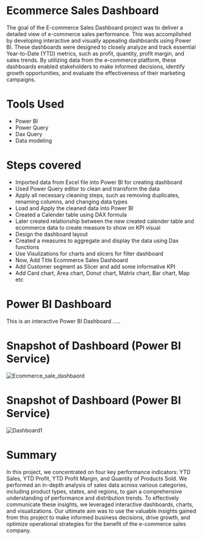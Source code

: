 

# Ecommerce Sales Dashboard
The goal of the E-commerce Sales Dashboard project was to deliver a detailed view of e-commerce sales performance. This was accomplished by developing interactive and visually appealing dashboards using Power BI. These dashboards were designed to closely analyze and track essential Year-to-Date (YTD) metrics, such as profit, quantity, profit margin, and sales trends. By utilizing data from the e-commerce platform, these dashboards enabled stakeholders to make informed decisions, identify growth opportunities, and evaluate the effectiveness of their marketing campaigns.

# Tools Used
* Power BI
* Power Query
* Dax Query
* Data modeling

# Steps covered
* Imported data from Excel file into Power BI for creating dashboard
* Used Power Query editor to clean and transform the data
* Apply all necessary cleaning steps, such as removing duplicates, renaming columns, and changing data types
* Load and Apply the cleaned data into Power BI
* Created a Calender table using DAX formula
* Later created relationship between the new created calender table and ecommerce data to create measure to show on KPI visual
* Design the dashboard layout
* Created a measures  to aggregate and display the data using Dax functions
* Use Visulizations for charts and slicers for filter dashboard
* Now, Add Title Ecommerce Sales Dashboard
* Add Customer segment as Slicer and add some informative KPI
* Add Card chart, Area chart, Donut chart, Matrix chart, Bar chart, Map etc

# Power BI Dashboard
This is an interactive Power BI Dashboard .....
# Snapshot of Dashboard (Power BI Service)

![Ecommerce_sale_dashbaord](https://github.com/user-attachments/assets/26a01332-1607-409a-ad03-8e810ef59afa)

# Snapshot of Dashboard (Power BI Service)

![Dashboard1](https://github.com/user-attachments/assets/b88a6963-9cdf-4f83-99d9-bfe98e8e8bda)


# Summary
In this project, we concentrated on four key performance indicators: YTD Sales, YTD Profit, YTD Profit Margin, and Quantity of Products Sold. We performed an in-depth analysis of sales data across various categories, including product types, states, and regions, to gain a comprehensive understanding of performance and distribution trends. To effectively communicate these insights, we leveraged interactive dashboards, charts, and visualizations. Our ultimate aim was to use the valuable insights gained from this project to make informed business decisions, drive growth, and optimize operational strategies for the benefit of the e-commerce sales company.
